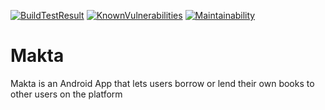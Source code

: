 [![BuildTestResult](https://travis-ci.org/Davidodari/Makta.svg?branch=master)]()
[![KnownVulnerabilities](https://snyk.io/test/github/Davidodari/Makta/badge.svg)](https://snyk.io/test/github/Davidodari/Makta)
[![Maintainability](https://api.codeclimate.com/v1/badges/30048de38b81d5c84e26/maintainability)](https://codeclimate.com/github/Davidodari/Makta/maintainability)
# Makta
Makta is an Android App that lets users borrow or lend their own books to other users on the platform